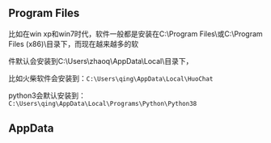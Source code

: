 ## Program Files 

比如在win xp和win7时代，软件一般都是安装在C:\Program Files\或C:\Program Files (x86)\目录下，而现在越来越多的软

件默认会安装到C:\Users\zhaoq\AppData\Local\目录下，

比如火柴软件会安装到：`C:\Users\qing\AppData\Local\HuoChat`

python3会默认安装到：`C:\Users\qing\AppData\Local\Programs\Python\Python38`

## AppData
